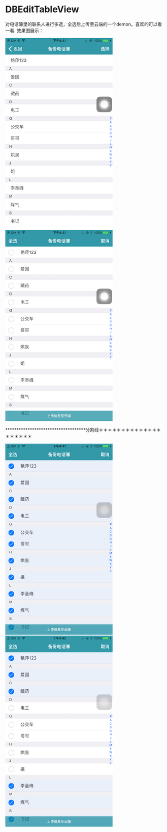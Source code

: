 # DBEditTableView
对电话簿里的联系人进行多选，全选后上传至云端的一个demon。喜欢的可以看一看.
效果图展示：


![image](https://github.com/Jdb156158/DBEditTableView/blob/master/DBEditTableView/IMG_0164.PNG)
![image](https://github.com/Jdb156158/DBEditTableView/blob/master/DBEditTableView/IMG_0167.PNG)

************************************分割线＊＊＊＊＊＊＊＊＊＊＊＊＊＊＊＊＊＊＊＊

![image](https://github.com/Jdb156158/DBEditTableView/blob/master/DBEditTableView/IMG_0168.PNG)
![image](https://github.com/Jdb156158/DBEditTableView/blob/master/DBEditTableView/IMG_0170.PNG)
